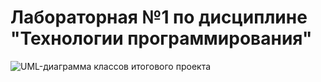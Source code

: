 # Лабораторная №1 по дисциплине "Технологии программирования"

![UML-диаграмма классов итогового проекта](https://github.com/Forevermorre/PTLab1/raw/env/img/uml.png)